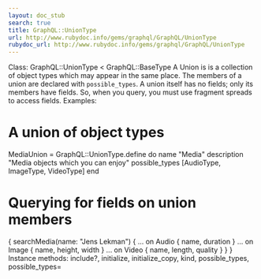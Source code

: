 ```yaml
---
layout: doc_stub
search: true
title: GraphQL::UnionType
url: http://www.rubydoc.info/gems/graphql/GraphQL/UnionType
rubydoc_url: http://www.rubydoc.info/gems/graphql/GraphQL/UnionType
---
```


Class: GraphQL::UnionType < GraphQL::BaseType
A Union is is a collection of object types which may appear in the
same place. 
The members of a union are declared with `possible_types`. 
A union itself has no fields; only its members have fields. So, when
you query, you must use fragment spreads to access fields. 
Examples:
# A union of object types
MediaUnion = GraphQL::UnionType.define do
name "Media"
description "Media objects which you can enjoy"
possible_types [AudioType, ImageType, VideoType]
end
# Querying for fields on union members
{
searchMedia(name: "Jens Lekman") {
... on Audio { name, duration }
... on Image { name, height, width }
... on Video { name, length, quality }
}
}
Instance methods:
include?, initialize, initialize_copy, kind, possible_types,
possible_types=


